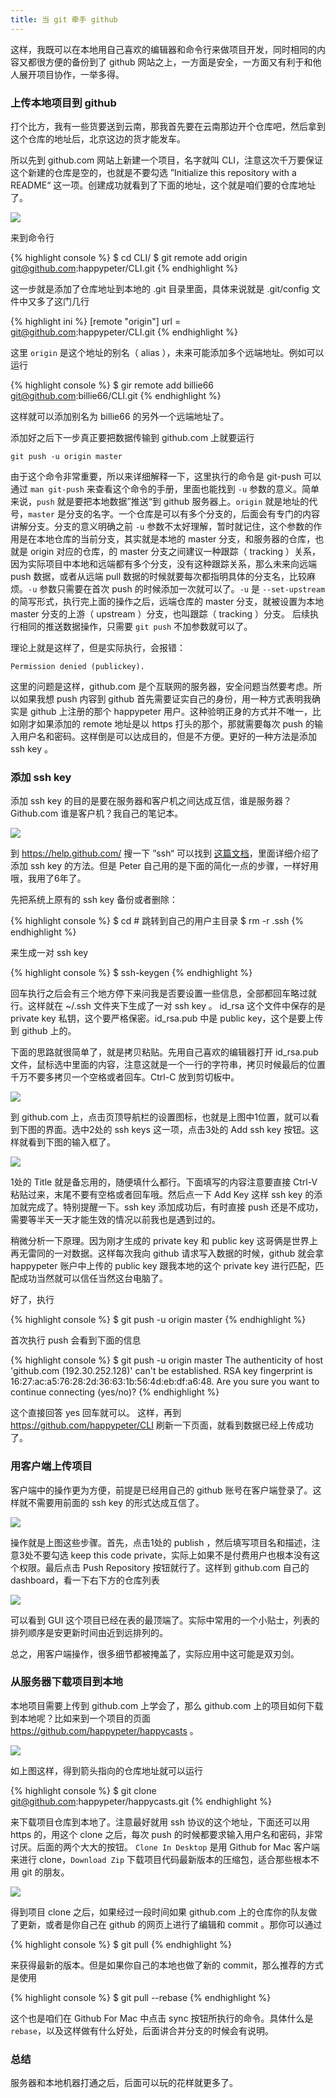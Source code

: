 ```yaml
---
title: 当 git 牵手 github
---
```


这样，我既可以在本地用自己喜欢的编辑器和命令行来做项目开发，同时相同的内容又都很方便的备份到了 github 网站之上，一方面是安全，一方面又有利于和他人展开项目协作，一举多得。

### 上传本地项目到 github

打个比方，我有一些货要送到云南，那我首先要在云南那边开个仓库吧，然后拿到这个仓库的地址后，北京这边的货才能发车。

所以先到 github.com 网站上新建一个项目，名字就叫 CLI，注意这次千万要保证这个新建的仓库是空的，也就是不要勾选 ”Initialize this repository with a README“ 这一项。创建成功就看到了下面的地址，这个就是咱们要的仓库地址了。

![](images/remote/repo_address.png)

来到命令行

{% highlight console %}
$ cd CLI/
$ git remote add origin git@github.com:happypeter/CLI.git
{% endhighlight %}

这一步就是添加了仓库地址到本地的 .git 目录里面，具体来说就是 .git/config 文件中又多了这门几行

{% highlight ini %}
[remote "origin"]
  url = git@github.com:happypeter/CLI.git
{% endhighlight %}


这里 `origin` 是这个地址的别名（ alias ），未来可能添加多个远端地址。例如可以运行

{% highlight console %}
$ gir remote add billie66 git@github.com:billie66/CLI.git
{% endhighlight %}

这样就可以添加别名为 billie66 的另外一个远端地址了。

添加好之后下一步真正要把数据传输到 github.com 上就要运行

    git push -u origin master

由于这个命令非常重要，所以来详细解释一下，这里执行的命令是 git-push 可以通过 `man git-push` 来查看这个命令的手册，里面也能找到 `-u` 参数的意义。简单来说，`push` 就是要把本地数据”推送“到 github 服务器上。`origin` 就是地址的代号，`master` 是分支的名字。一个仓库是可以有多个分支的，后面会有专门的内容讲解分支。分支的意义明确之前 `-u` 参数不太好理解，暂时就记住，这个参数的作用是在本地仓库的当前分支，其实就是本地的 master 分支，和服务器的仓库，也就是 origin 对应的仓库，的 master 分支之间建议一种跟踪（ tracking ）关系，因为实际项目中本地和远端都有多个分支，没有这种跟踪关系，那么未来向远端 push 数据，或者从远端 pull 数据的时候就要每次都指明具体的分支名，比较麻烦。`-u` 参数只需要在首次 push 的时候添加一次就可以了。`-u` 是 `--set-upstream` 的简写形式，执行完上面的操作之后，远端仓库的 master 分支，就被设置为本地 master 分支的上游（ upstream ）分支，也叫跟踪（ tracking ）分支。
后续执行相同的推送数据操作，只需要 `git push` 不加参数就可以了。

理论上就是这样了，但是实际执行，会报错：

    Permission denied (publickey).

这里的问题是这样，github.com 是个互联网的服务器，安全问题当然要考虑。所以如果我想 push 内容到 github 首先需要证实自己的身份，用一种方式表明我确实是 github 上注册的那个 happypeter 用户。这种验明正身的方式并不唯一，比如刚才如果添加的 remote 地址是以 https 打头的那个，那就需要每次 push 的输入用户名和密码。这样倒是可以达成目的，但是不方便。更好的一种方法是添加 ssh key 。

### 添加 ssh key

添加 ssh key 的目的是要在服务器和客户机之间达成互信，谁是服务器？Github.com 谁是客户机？我自己的笔记本。

![](images/remote/ssh_key.png)

到 <https://help.github.com/> 搜一下 ”ssh“ 可以找到 [这篇文档](https://help.github.com/enterprise/2.1/user/articles/generating-ssh-keys/)，里面详细介绍了添加 ssh key 的方法。但是 Peter 自己用的是下面的简化一点的步骤，一样好用哦，我用了6年了。

先把系统上原有的 ssh key 备份或者删除：

{% highlight console %}
$ cd # 跳转到自己的用户主目录
$ rm -r .ssh
{% endhighlight %}


来生成一对 ssh key
  
{% highlight console %}
$ ssh-keygen
{% endhighlight %}

回车执行之后会有三个地方停下来问我是否要设置一些信息，全部都回车略过就行。这样就在 ~/.ssh 文件夹下生成了一对 ssh key 。
id_rsa 这个文件中保存的是 private key 私钥，这个要严格保密。id_rsa.pub 中是 public key，这个是要上传到 github 上的。

下面的思路就很简单了，就是拷贝粘贴。先用自己喜欢的编辑器打开 id_rsa.pub 文件，鼠标选中里面的内容，注意这就是一个一行的字符串，拷贝时候最后的位置千万不要多拷贝一个空格或者回车。Ctrl-C 放到剪切板中。

![](images/remote/add_sshkey.png)

到 github.com 上，点击页顶导航栏的设置图标，也就是上图中1位置，就可以看到下图的界面。选中2处的 ssh keys 这一项，点击3处的 Add ssh key 按钮。这样就看到下图的输入框了。

![](images/remote/sshkey_input.png)

1处的 Title 就是备忘用的，随便填什么都行。下面填写的内容注意要直接 Ctrl-V 粘贴过来，末尾不要有空格或者回车哦。然后点一下 Add Key 这样 ssh key 的添加就完成了。特别提醒一下。ssh key 添加成功后，有时直接 push 还是不成功，需要等半天一天才能生效的情况以前我也是遇到过的。

稍微分析一下原理。因为刚才生成的 private key 和 public key 这哥俩是世界上再无雷同的一对数据。这样每次我向 github 请求写入数据的时候，github 就会拿 happypeter 账户中上传的 public key 跟我本地的这个 private key 进行匹配，匹配成功当然就可以信任当然这台电脑了。

好了，执行

{% highlight console %}
$ git push -u origin master
{% endhighlight %}

首次执行 push 会看到下面的信息

{% highlight console %}
$ git push -u origin master
The authenticity of host 'github.com (192.30.252.128)' can't be established.
RSA key fingerprint is 16:27:ac:a5:76:28:2d:36:63:1b:56:4d:eb:df:a6:48.
Are you sure you want to continue connecting (yes/no)?
{% endhighlight %}

这个直接回答 yes 回车就可以。 这样，再到 <https://github.com/happypeter/CLI> 刷新一下页面，就看到数据已经上传成功了。

### 用客户端上传项目

客户端中的操作更为方便，前提是已经用自己的 github 账号在客户端登录了。这样就不需要用前面的 ssh key 的形式达成互信了。

![](images/remote/mac_push.png)

操作就是上图这些步骤。首先，点击1处的 publish ，然后填写项目名和描述，注意3处不要勾选 keep this code private，实际上如果不是付费用户也根本没有这个权限。最后点击 Push Repository 按钮就行了。这样到 github.com 自己的 dashboard，看一下右下方的仓库列表

![](images/remote/repo_list.png)

可以看到 GUI 这个项目已经在表的最顶端了。实际中常用的一个小贴士，列表的排列顺序是安更新时间由近到远排列的。

总之，用客户端操作，很多细节都被掩盖了，实际应用中这可能是双刃剑。


### 从服务器下载项目到本地

本地项目需要上传到 github.com 上学会了，那么 github.com 上的项目如何下载到本地呢？比如来到一个项目的页面 <https://github.com/happypeter/happycasts> 。

![](images/remote/clone_url.png)

如上图这样，得到箭头指向的仓库地址就可以运行

{% highlight console %}
$ git clone git@github.com:happypeter/happycasts.git
{% endhighlight %}

来下载项目仓库到本地了。注意最好就用 ssh 协议的这个地址，下面还可以用 https 的，用这个 clone 之后，每次 push 的时候都要求输入用户名和密码，非常讨厌。后面的两个大大的按钮。
`Clone In Desktop` 是用 Github for Mac 客户端来进行 clone，`Download Zip` 下载项目代码最新版本的压缩包，适合那些根本不用 git 的朋友。


![](images/remote/clone_push.png)


得到项目 clone 之后，如果经过一段时间如果 github.com 上的仓库你的队友做了更新，或者是你自己在 github 的网页上进行了编辑和 commit 。那你可以通过

{% highlight console %}
$ git pull
{% endhighlight %}

来获得最新的版本。但是如果你自己的本地也做了新的 commit，那么推荐的方式是使用

{% highlight console %}
$ git pull --rebase
{% endhighlight %}

这个也是咱们在 Github For Mac 中点击 sync 按钮所执行的命令。具体什么是 `rebase`，以及这样做有什么好处，后面讲合并分支的时候会有说明。

### 总结

服务器和本地机器打通之后，后面可以玩的花样就更多了。
